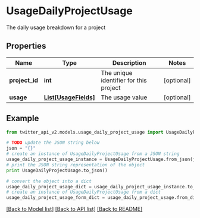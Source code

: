 # UsageDailyProjectUsage

The daily usage breakdown for a project

## Properties
Name | Type | Description | Notes
------------ | ------------- | ------------- | -------------
**project_id** | **int** | The unique identifier for this project | [optional] 
**usage** | [**List[UsageFields]**](UsageFields.md) | The usage value | [optional] 

## Example

```python
from twitter_api_v2.models.usage_daily_project_usage import UsageDailyProjectUsage

# TODO update the JSON string below
json = "{}"
# create an instance of UsageDailyProjectUsage from a JSON string
usage_daily_project_usage_instance = UsageDailyProjectUsage.from_json(json)
# print the JSON string representation of the object
print UsageDailyProjectUsage.to_json()

# convert the object into a dict
usage_daily_project_usage_dict = usage_daily_project_usage_instance.to_dict()
# create an instance of UsageDailyProjectUsage from a dict
usage_daily_project_usage_form_dict = usage_daily_project_usage.from_dict(usage_daily_project_usage_dict)
```
[[Back to Model list]](../README.md#documentation-for-models) [[Back to API list]](../README.md#documentation-for-api-endpoints) [[Back to README]](../README.md)



